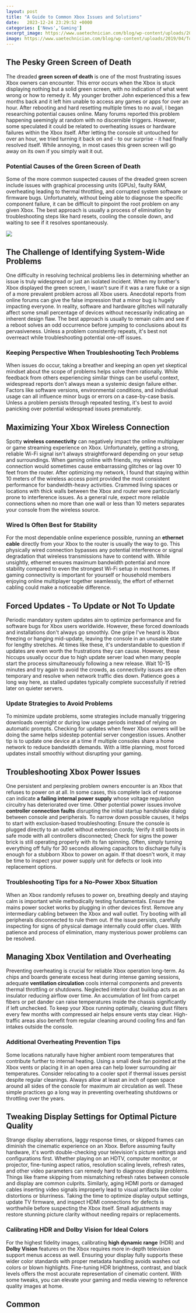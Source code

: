 ```yaml
---
layout: post
title: "A Guide to Common Xbox Issues and Solutions"
date:   2023-12-24 23:29:52 +0000
categories: ['News','Gaming']
excerpt_image: https://www.uaetechnician.com/blog/wp-content/uploads/2019/04/To-Resolving-The-Common-Xbox-Software-Issues.jpg
image: https://www.uaetechnician.com/blog/wp-content/uploads/2019/04/To-Resolving-The-Common-Xbox-Software-Issues.jpg
---
```


## The Pesky Green Screen of Death 
The dreaded **green screen of death** is one of the most frustrating issues Xbox owners can encounter. This error occurs when the Xbox is stuck displaying nothing but a solid green screen, with no indication of what went wrong or how to remedy it. My younger brother John experienced this a few months back and it left him unable to access any games or apps for over an hour. 
After rebooting and hard resetting multiple times to no avail, I began researching potential causes online. Many forums reported this problem happening seemingly at random with no discernible triggers. However, some speculated it could be related to overheating issues or hardware failures within the Xbox itself. After letting the console sit untouched for over an hour, we tried turning it back on and - to our surprise - it had finally resolved itself. While annoying, in most cases this green screen will go away on its own if you simply wait it out.
### Potential Causes of the Green Screen of Death
Some of the more common suspected causes of the dreaded green screen include issues with graphical processing units (GPUs), faulty RAM, overheating leading to thermal throttling, and corrupted system software or firmware bugs. Unfortunately, without being able to diagnose the specific component failure, it can be difficult to pinpoint the root problem on any given Xbox. The best approach is usually a process of elimination by troubleshooting steps like hard resets, cooling the console down, and waiting to see if it resolves spontaneously.

![](https://www.uaetechnician.com/blog/wp-content/uploads/2019/04/To-Resolving-The-Common-Xbox-Software-Issues.jpg)
## The Challenge of Identifying System-Wide Problems
One difficulty in resolving technical problems lies in determining whether an issue is truly widespread or just an isolated incident. When my brother's Xbox displayed the green screen, I wasn't sure if it was a rare fluke or a sign of a more prevalent problem across all Xbox users. 
Anecdotal reports from online forums can give the false impression that a minor bug is hugely impacting everyone. In reality, software and hardware glitches will naturally affect some small percentage of devices without necessarily indicating an inherent design flaw. The best approach is usually to remain calm and see if a reboot solves an odd occurrence before jumping to conclusions about its pervasiveness. Unless a problem consistently repeats, it's best not overreact while troubleshooting potential one-off issues.
### Keeping Perspective When Troubleshooting Tech Problems 
When issues do occur, taking a breather and keeping an open yet skeptical mindset about the scope of problems helps solve them rationally. While feedback from others experiencing similar things can be useful context, widespread reports don't always mean a systemic design failure either. Factors like software versions, environmental conditions, and individual usage can all influence minor bugs or errors on a case-by-case basis. Unless a problem persists through repeated testing, it's best to avoid panicking over potential widespread issues prematurely.
## Maximizing Your Xbox Wireless Connection
Spotty **wireless connectivity** can negatively impact the online multiplayer or game streaming experience on Xbox. Unfortunately, getting a strong, reliable Wi-Fi signal isn't always straightforward depending on your setup and surroundings. When gaming online with friends, my wireless connection would sometimes cause embarrassing glitches or lag over 10 feet from the router.
After optimizing my network, I found that staying within 10 meters of the wireless access point provided the most consistent performance for bandwidth-heavy activities. Crammed living spaces or locations with thick walls between the Xbox and router were particularly prone to interference issues. As a general rule, expect more reliable connections when no more than one wall or less than 10 meters separates your console from the wireless source.
### Wired Is Often Best for Stability 
For the most dependable online experience possible, running an **ethernet cable** directly from your Xbox to the router is usually the way to go. This physically wired connection bypasses any potential interference or signal degradation that wireless transmissions have to contend with. While unsightly, ethernet ensures maximum bandwidth potential and more stability compared to even the strongest Wi-Fi setup in most homes. If gaming connectivity is important for yourself or household members enjoying online multiplayer together seamlessly, the effort of ethernet cabling could make a noticeable difference.
## Forced Updates - To Update or Not To Update
Periodic mandatory system updates aim to optimize performance and fix software bugs for Xbox users worldwide. However, these forced downloads and installations don't always go smoothly. One gripe I've heard is Xbox freezing or hanging mid-update, leaving the console in an unusable state for lengthy stretches. 
At times like these, it's understandable to question if updates are even worth the frustrations they can cause. However, these hiccups usually occur due to high update server load when many people start the process simultaneously following a new release. Wait 10-15 minutes and try again to avoid the crowds, as connectivity issues are often temporary and resolve when network traffic dies down. Patience goes a long way here, as stalled updates typically complete successfully if retried later on quieter servers.
### Update Strategies to Avoid Problems
To minimize update problems, some strategies include manually triggering downloads overnight or during low usage periods instead of relying on automatic prompts. Checking for updates when fewer Xbox owners will be doing the same helps sidestep potential server congestion issues. Another tip is to update one device at a time if multiple consoles share a home network to reduce bandwidth demands. With a little planning, most forced updates install smoothly without disrupting your gaming.
## Troubleshooting Xbox Power Issues
One persistent and perplexing problem owners encounter is an Xbox that refuses to power on at all. In some cases, this complete lack of response can indicate **a failing internal power supply** whose voltage regulation circuitry has deteriorated over time. 
Other potential power issues involve **controller connection faults** disrupting the initial startup handshake dialog between console and peripherals. To narrow down possible causes, it helps to start with exclusion-based troubleshooting: Ensure the console is plugged directly to an outlet without extension cords; Verify it still boots in safe mode with all controllers disconnected; Check for signs the power brick is still operating properly with its fan spinning. 
Often, simply turning everything off fully for 30 seconds allowing capacitors to discharge fully is enough for a stubborn Xbox to power on again. If that doesn't work, it may be time to inspect your power supply unit for defects or look into replacement options.
### Troubleshooting Tips for a No-Power Xbox Situation 
When an Xbox randomly refuses to power on, breathing deeply and staying calm is important while methodically testing fundamentals. Ensure the mains power socket works by plugging in other devices first. Remove any intermediary cabling between the Xbox and wall outlet. Try booting with all peripherals disconnected to rule them out. If the issue persists, carefully inspecting for signs of physical damage internally could offer clues. With patience and process of elimination, many mysterious power problems can be resolved.
## Managing Xbox Ventilation and Overheating
Preventing overheating is crucial for reliable Xbox operation long-term. As chips and boards generate excess heat during intense gaming sessions, adequate **ventilation circulation** cools internal components and prevents thermal throttling or shutdowns. 
Neglected interior dust buildup acts as an insulator reducing airflow over time. An accumulation of lint from carpet fibers or pet dander can raise temperatures inside the chassis significantly if left unchecked. To keep your Xbox running optimally, cleaning dust filters every few months with compressed air helps ensure vents stay clear. High-traffic areas also benefit from regular cleaning around cooling fins and fan intakes outside the console.
### Additional Overheating Prevention Tips
Some locations naturally have higher ambient room temperatures that contribute further to internal heating. Using a small desk fan pointed at the Xbox vents or placing it in an open area can help lower surrounding air temperatures. Consider relocating to a cooler spot if thermal issues persist despite regular cleanings. Always allow at least an inch of open space around all sides of the console for maximum air circulation as well. These simple practices go a long way in preventing overheating shutdowns or throttling over the years.
## Tweaking Display Settings for Optimal Picture Quality 
Strange display aberrations, laggy response times, or skipped frames can diminish the cinematic experience on an Xbox. Before assuming faulty hardware, it's worth double-checking your television's picture settings and configurations first.
Whether playing on an HDTV, computer monitor, or projector, fine-tuning aspect ratios, resolution scaling levels, refresh rates, and other video parameters can remedy hard to diagnose display problems. Things like frame skipping from mismatching refresh rates between console and display are common culprits. Similarly, aging HDMI ports or damaged cables inserting video signals improperly lead to visual artifacts like color distortions or blurriness. 
Taking the time to optimize display output settings, update TV firmware, and inspect HDMI connections for defects is worthwhile before suspecting the Xbox itself. Small adjustments may restore stunning picture clarity without needing repairs or replacements.
### Calibrating HDR and Dolby Vision for Ideal Colors  
For the highest fidelity images, calibrating **high dynamic range** (HDR) and **Dolby Vision** features on the Xbox requires more in-depth television support menus access as well. Ensuring your display fully supports these wider color standards with proper metadata handling avoids washes out colors or blown highlights. Fine-tuning HDR brightness, contrast, and black levels offers the most accurate representation of cinematic content. With some tweaks, you can elevate your gaming and media viewing to reference quality images at home.
## Common
